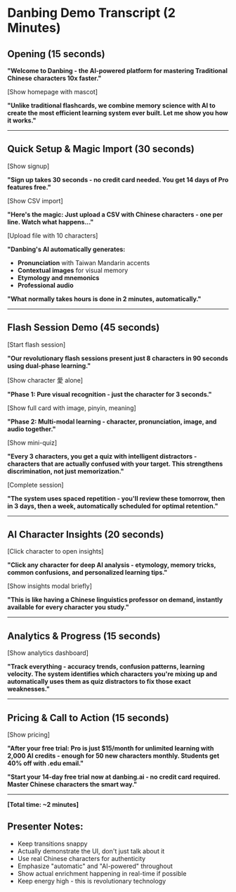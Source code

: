 # Danbing Demo Transcript (2 Minutes)

## Opening (15 seconds)

**"Welcome to Danbing - the AI-powered platform for mastering Traditional Chinese characters 10x faster."**

[Show homepage with mascot]

**"Unlike traditional flashcards, we combine memory science with AI to create the most efficient learning system ever built. Let me show you how it works."**

---

## Quick Setup & Magic Import (30 seconds)

[Show signup]

**"Sign up takes 30 seconds - no credit card needed. You get 14 days of Pro features free."**

[Show CSV import]

**"Here's the magic: Just upload a CSV with Chinese characters - one per line. Watch what happens..."**

[Upload file with 10 characters]

**"Danbing's AI automatically generates:**
- **Pronunciation** with Taiwan Mandarin accents
- **Contextual images** for visual memory  
- **Etymology and mnemonics**
- **Professional audio**

**"What normally takes hours is done in 2 minutes, automatically."**

---

## Flash Session Demo (45 seconds)

[Start flash session]

**"Our revolutionary flash sessions present just 8 characters in 90 seconds using dual-phase learning."**

[Show character 愛 alone]

**"Phase 1: Pure visual recognition - just the character for 3 seconds."**

[Show full card with image, pinyin, meaning]

**"Phase 2: Multi-modal learning - character, pronunciation, image, and audio together."**

[Show mini-quiz]

**"Every 3 characters, you get a quiz with intelligent distractors - characters that are actually confused with your target. This strengthens discrimination, not just memorization."**

[Complete session]

**"The system uses spaced repetition - you'll review these tomorrow, then in 3 days, then a week, automatically scheduled for optimal retention."**

---

## AI Character Insights (20 seconds)

[Click character to open insights]

**"Click any character for deep AI analysis - etymology, memory tricks, common confusions, and personalized learning tips."**

[Show insights modal briefly]

**"This is like having a Chinese linguistics professor on demand, instantly available for every character you study."**

---

## Analytics & Progress (15 seconds)

[Show analytics dashboard]

**"Track everything - accuracy trends, confusion patterns, learning velocity. The system identifies which characters you're mixing up and automatically uses them as quiz distractors to fix those exact weaknesses."**

---

## Pricing & Call to Action (15 seconds)

[Show pricing]

**"After your free trial: Pro is just $15/month for unlimited learning with 2,000 AI credits - enough for 50 new characters monthly. Students get 40% off with .edu email."**

**"Start your 14-day free trial now at danbing.ai - no credit card required. Master Chinese characters the smart way."**

---

**[Total time: ~2 minutes]**

## Presenter Notes:
- Keep transitions snappy
- Actually demonstrate the UI, don't just talk about it
- Use real Chinese characters for authenticity
- Emphasize "automatic" and "AI-powered" throughout
- Show actual enrichment happening in real-time if possible
- Keep energy high - this is revolutionary technology